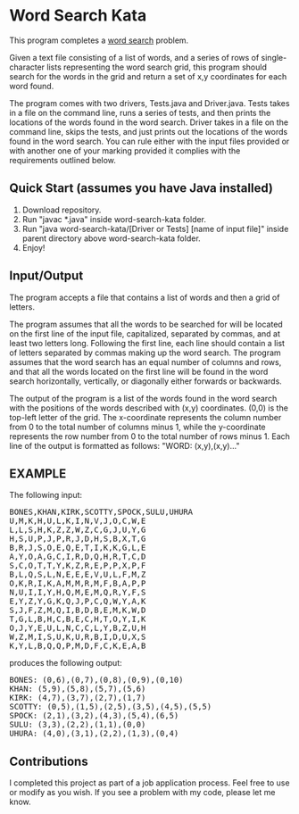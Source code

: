 Word Search Kata
================
This program completes a [word search](https://en.wikipedia.org/wiki/Word_search) problem.

Given a text file consisting of a list of words, and a series of rows of single-character lists representing the word search grid, this program should search for the words in the grid and return a set of x,y coordinates for each word found.

The program comes with two drivers, Tests.java and Driver.java. Tests takes in a file on the command line, runs a series of tests, and then prints the locations of the words found in the word search. Driver takes in a file on the command line, skips the tests, and just prints out the locations of the words found in the word search. You can rule either with the input files provided or with another one of your marking provided it complies with the requirements outlined below.

## Quick Start (assumes you have Java installed) ##

1) Download repository.
2) Run "javac *.java" inside word-search-kata folder.
3) Run "java word-search-kata/[Driver or Tests] [name of input file]" inside parent directory above word-search-kata folder.
4) Enjoy!

## Input/Output ##

The program accepts a file that contains a list of words and then a grid of letters. 

The program assumes that all the words to be searched for will be located on the first line of the input file, capitalized, separated by commas, and at least two letters long. Following the first line, each line should contain a list of letters separated by commas making up the word search. The program assumes that the word search has an equal number of columns and rows, and that all the words located on the first line will be found in the word search horizontally, vertically, or diagonally either forwards or backwards.

The output of the program is a list of the words found in the word search with the positions of the words described with (x,y) coordinates. (0,0) is the top-left letter of the grid. The x-coordinate represents the column number from 0 to the total number of columns minus 1, while the y-coordinate represents the row number from 0 to the total number of rows minus 1. Each line of the output is formatted as follows: "WORD: (x,y),(x,y)..."

## EXAMPLE ##

The following input: 

<pre>
BONES,KHAN,KIRK,SCOTTY,SPOCK,SULU,UHURA
U,M,K,H,U,L,K,I,N,V,J,O,C,W,E
L,L,S,H,K,Z,Z,W,Z,C,G,J,U,Y,G
H,S,U,P,J,P,R,J,D,H,S,B,X,T,G
B,R,J,S,O,E,Q,E,T,I,K,K,G,L,E
A,Y,O,A,G,C,I,R,D,Q,H,R,T,C,D
S,C,O,T,T,Y,K,Z,R,E,P,P,X,P,F
B,L,Q,S,L,N,E,E,E,V,U,L,F,M,Z
O,K,R,I,K,A,M,M,R,M,F,B,A,P,P
N,U,I,I,Y,H,Q,M,E,M,Q,R,Y,F,S
E,Y,Z,Y,G,K,Q,J,P,C,Q,W,Y,A,K
S,J,F,Z,M,Q,I,B,D,B,E,M,K,W,D
T,G,L,B,H,C,B,E,C,H,T,O,Y,I,K
O,J,Y,E,U,L,N,C,C,L,Y,B,Z,U,H
W,Z,M,I,S,U,K,U,R,B,I,D,U,X,S
K,Y,L,B,Q,Q,P,M,D,F,C,K,E,A,B
</pre>

produces the following output: 

<pre>
BONES: (0,6),(0,7),(0,8),(0,9),(0,10)
KHAN: (5,9),(5,8),(5,7),(5,6)
KIRK: (4,7),(3,7),(2,7),(1,7)
SCOTTY: (0,5),(1,5),(2,5),(3,5),(4,5),(5,5)
SPOCK: (2,1),(3,2),(4,3),(5,4),(6,5)
SULU: (3,3),(2,2),(1,1),(0,0)
UHURA: (4,0),(3,1),(2,2),(1,3),(0,4)
</pre>


## Contributions ##
I completed this project as part of a job application process. Feel free to use or modify as you wish. If you see a problem with my code, please let me know.
